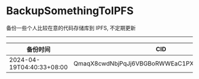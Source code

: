 # BackupSomethingToIPFS
备份一些个人比较在意的代码存储库到 IPFS, 不定期更新

---

| 备份时间                  | CID                                            |
| ------------------------- | ---------------------------------------------- |
| 2024-04-19T04:40:33+08:00 | QmaqX8cwdNbjPqJj6VBGBoRWWEaC1PXbnXRTeh6PgKvDLh |
